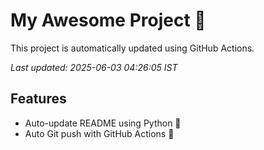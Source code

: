 # My Awesome Project 🚀

This project is automatically updated using GitHub Actions.

_Last updated: 2025-06-03 04:26:05 IST_

## Features
- Auto-update README using Python 🐍
- Auto Git push with GitHub Actions 🤖

